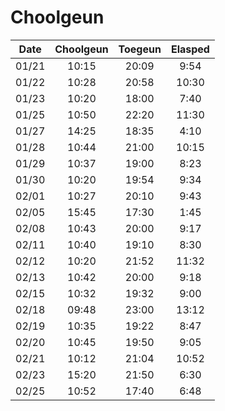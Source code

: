 # Choolgeun

|  Date  |Choolgeun| Toegeun | Elasped |
|:------:|:-------:|:-------:|:-------:|
|  01/21 |  10:15  |  20:09  |  9:54   |
|  01/22 |  10:28  |  20:58  |  10:30  |
|  01/23 |  10:20  |  18:00  |  7:40   |
|  01/25 |  10:50  |  22:20  |  11:30  |
|  01/27 |  14:25  |  18:35  |  4:10   |
|  01/28 |  10:44  |  21:00  |  10:15  |
|  01/29 |  10:37  |  19:00  |  8:23   |
|  01/30 |  10:20  |  19:54  |  9:34   |
|  02/01 |  10:27  |  20:10  |  9:43   |
|  02/05 |  15:45  |  17:30  |  1:45   |
|  02/08 |  10:43  |  20:00  |  9:17   |
|  02/11 |  10:40  |  19:10  |  8:30   |
|  02/12 |  10:20  |  21:52  |  11:32  |
|  02/13 |  10:42  |  20:00  |  9:18   |
|  02/15 |  10:32  |  19:32  |  9:00   |
|  02/18 |  09:48  |  23:00  |  13:12  |
|  02/19 |  10:35  |  19:22  |  8:47   |
|  02/20 |  10:45  |  19:50  |  9:05   |
|  02/21 |  10:12  |  21:04  |  10:52  |
|  02/23 |  15:20  |  21:50  |  6:30   |
|  02/25 |  10:52  |  17:40  |  6:48   |

